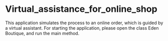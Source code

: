 # Virtual_assistance_for_online_shop
This application simulates the process to an online order, which is guided by a virtual assistant.
For starting the application, please open the class Eden Boutique, and run the main method.
 
